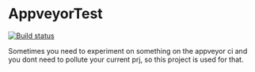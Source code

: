 # AppveyorTest 

[![Build status](https://ci.appveyor.com/api/projects/status/4t78mhno6v8c82us?svg=true)](https://ci.appveyor.com/project/Jaxelr/appveyortest)


Sometimes you need to experiment on something on the appveyor ci and you dont need to pollute your current prj, so this project is used for that.
